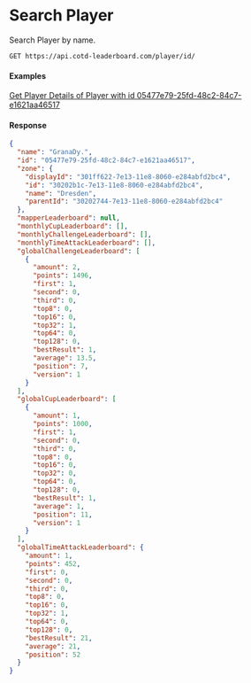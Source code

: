# Search Player

Search Player by name.

```http
GET https://api.cotd-leaderboard.com/player/id/
```

#### Examples

[Get Player Details of Player with id 05477e79-25fd-48c2-84c7-e1621aa46517](https://api.cotd-leaderboard.com/player/id/05477e79-25fd-48c2-84c7-e1621aa46517)

#### Response

```json
{
  "name": "GranaDy.",
  "id": "05477e79-25fd-48c2-84c7-e1621aa46517",
  "zone": {
    "displayId": "301ff622-7e13-11e8-8060-e284abfd2bc4",
    "id": "30202b1c-7e13-11e8-8060-e284abfd2bc4",
    "name": "Dresden",
    "parentId": "30202744-7e13-11e8-8060-e284abfd2bc4"
  },
  "mapperLeaderboard": null,
  "monthlyCupLeaderboard": [],
  "monthlyChallengeLeaderboard": [],
  "monthlyTimeAttackLeaderboard": [],
  "globalChallengeLeaderboard": [
    {
      "amount": 2,
      "points": 1496,
      "first": 1,
      "second": 0,
      "third": 0,
      "top8": 0,
      "top16": 0,
      "top32": 1,
      "top64": 0,
      "top128": 0,
      "bestResult": 1,
      "average": 13.5,
      "position": 7,
      "version": 1
    }
  ],
  "globalCupLeaderboard": [
    {
      "amount": 1,
      "points": 1000,
      "first": 1,
      "second": 0,
      "third": 0,
      "top8": 0,
      "top16": 0,
      "top32": 0,
      "top64": 0,
      "top128": 0,
      "bestResult": 1,
      "average": 1,
      "position": 11,
      "version": 1
    }
  ],
  "globalTimeAttackLeaderboard": {
    "amount": 1,
    "points": 452,
    "first": 0,
    "second": 0,
    "third": 0,
    "top8": 0,
    "top16": 0,
    "top32": 1,
    "top64": 0,
    "top128": 0,
    "bestResult": 21,
    "average": 21,
    "position": 52
  }
}
```
